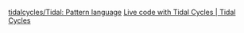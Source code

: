 
[tidalcycles/Tidal: Pattern language](https://github.com/tidalcycles/Tidal)
[Live code with Tidal Cycles | Tidal Cycles](https://tidalcycles.org/)
